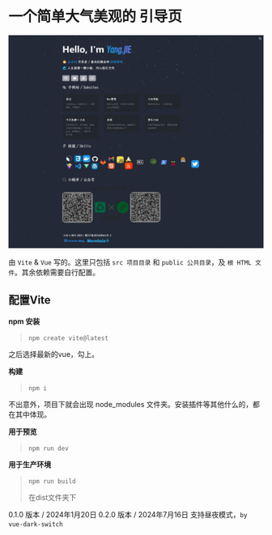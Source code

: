 # 一个简单大气美观的 引导页

![效果](introduce.jpeg)


由 `Vite` & `Vue` 写的。这里只包括 `src 项目目录` 和 `public 公共目录`，及 `根 HTML 文件`。其余依赖需要自行配置。

## 配置Vite

**npm 安装**

> `npm create vite@latest`

之后选择最新的vue，勾上。

**构建**
>
> `npm i`

不出意外，项目下就会出现 node_modules 文件夹。安装插件等其他什么的，都在其中体现。

**用于预览**

> `npm run dev`

**用于生产环境**

> `npm run build`
> 
> 在dist文件夹下

0.1.0 版本 / 2024年1月20日
0.2.0 版本 / 2024年7月16日 支持昼夜模式，`by vue-dark-switch`